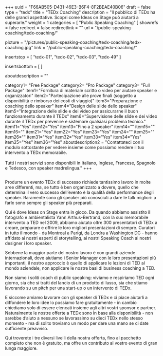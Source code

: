 +++
uuid		= "F66AB505-D431-49E3-B6F4-8F2BEAE40B06"
draft		= false
type		= "tedx"
title		= "TEDx Coaching"
description	= "Il pubblico di TEDx ha delle grandi aspettative. Scopri come Ideas on Stage può aiutarti a superarle."
weight		= 1
categories	= [ "Public Speaking Coaching" ]
showrefs	= false
redirect	= false
redirectlink = ""
url			= "/public-speaking-coaching/tedx-coaching/"

picture		= "/pictures/public-speaking-coaching/tedx-coaching/tedx-coaching.jpg"
link			= "/public-speaking-coaching/tedx-coaching/"

insertstop		= [
	"tedx-01",
	"tedx-02",
	"tedx-03",
	"tedx-49"
]

insertsbottom	= [
]

aboutdescription = ""

category1= "Free Package"
category2= "Pro Package"
category3= "Full Package"
item1="Fornitura di materiale scritto o video per aiutare speaker e organizzatori"
item2="Partecipazione alle prove finali (soggetto a disponibilità e rimborso dei costi di viaggio)"
item3="Preparazione e coaching dello speaker"
item4="Design delle slide dello speaker"
item5="Integrazione delle slide e dei video per assicurarne il buon funzionamento durante il TEDx"
item6="Supervisione delle slide e dei video durante il TEDx per prevenire e sistemare qualsiasi problema tecnico."
item11="Yes"
item12="Yes"
item13="Fino a 2 speaker"
item14=""
item15=""
item16=""
item21="Yes"
item22="Yes"
item23="Yes"
item24=""
item25=""
item26=""
item31="Yes"
item32="Yes"
item33="Yes"
item34="Yes"
item35="Yes"
item36="Yes"
aboutdescription2 = "Contattateci con il modulo sottostante per vedere insieme come possiamo rendere il tuo intervento a TEDx memorabile.<br><br>Tutti i nostri servizi sono disponibili in Italiano, Inglese, Francese, Spagnolo e Tedesco, con speaker madrelingua."
+++
##    

Produrre un evento TEDx di successo richiede tantissimo lavoro in molte aree differenti, ma, se tutto è ben organizzato a dovere, quello che  determina il vero successo dell’evento è la qualità della performance degli speaker. Raramente sono gli speaker più conosciuti a dare le talk migliori: a farlo sono sempre gli speaker più preparati.

Qui è dove Ideas on Stage entra in gioco. Da quando abbiamo assistito il fotografo e ambientalista Yann Arthus-Bertrand, con la suo memorabile intervento a TED nel 2009, abbiamo aiutato oltre 300 presentatori di TEDx a creare, preparare e offrire le loro migliori presentazioni di sempre. Curatori in tutto il mondo - da Montreal a Parigi, da Londra a Washington DC - hanno affidato ai nostri esperti di storytelling, ai nostri Speaking Coach ai nostri designer i loro speaker.

Sebbene la maggior parte del nostro lavoro è con grandi aziende internazionali, dove aiutiamo i Senior Manager con le loro presentazioni più importanti, il nostro approccio è quello di applicare le lezioni di TED al mondo aziendale, non applicare le nostre basi di business coaching a TED.

Non siamo i soliti coach di public speaking: viviamo e respiriamo TED ogni giorno, sia che si tratti del lancio di un prodotto di lusso, sia che stiamo lavorando su un pitch per una start-up  o un intervento di TEDx.

E siccome amiamo lavorare con gli speaker di TEDx e ci piace aiutarli a diffondere le loro idee lo possiamo fare gratuitamente - in cambio chiediamo solo di essere elencati insieme agli altri vostri sponsor e partner. Naturalmente le nostre offerte a TEDx sono in base alla disponibilità - non sarebbe d’aiuto a nessuno se lavorassimo su dieci TEDx nello stesso momento - ma di solito troviamo un modo per dare una mano se ci date sufficiente preavviso.

Qui troverete i tre diversi livelli della nostra offerta, fino al pacchetto completo che non è gratuito, ma offre un contributo al vostro evento di gran lunga maggiore.
